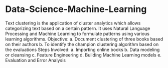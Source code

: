 # Data-Science-Machine-Learning
Text clustering is the application of cluster analytics which allows categorizing text based on a certain pattern. 
It uses Natural Language Processing and Machine Learning to formulate patterns using various learning algorithms.
Objective:
a.	Document clustering of three books based on their authors
b.	To identify the champion clustering algorithm based on the evaluations
Steps Involved:
a.  Importing online books
b.  Data modeling or cleansing
c.  Feature Engineering 
d.  Building Machine Learning models
e.  Evaluation and Error Analysis


